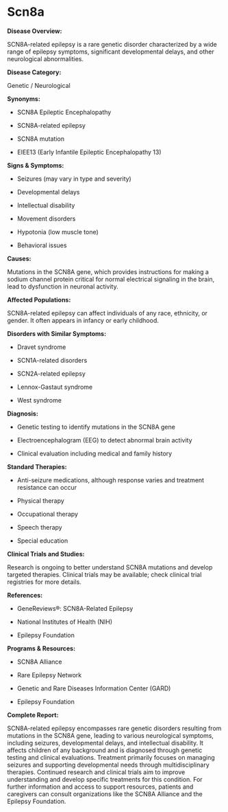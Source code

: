# Scn8a

**Disease Overview:**
SCN8A-related epilepsy is a rare genetic disorder characterized by a wide range of epilepsy symptoms, significant developmental delays, and other neurological abnormalities.

**Disease Category:**
Genetic / Neurological

**Synonyms:**
- SCN8A Epileptic Encephalopathy
- SCN8A-related epilepsy
- SCN8A mutation
- EIEE13 (Early Infantile Epileptic Encephalopathy 13)

**Signs & Symptoms:**
- Seizures (may vary in type and severity)
- Developmental delays
- Intellectual disability
- Movement disorders
- Hypotonia (low muscle tone)
- Behavioral issues

**Causes:**
Mutations in the SCN8A gene, which provides instructions for making a sodium channel protein critical for normal electrical signaling in the brain, lead to dysfunction in neuronal activity.

**Affected Populations:**
SCN8A-related epilepsy can affect individuals of any race, ethnicity, or gender. It often appears in infancy or early childhood.

**Disorders with Similar Symptoms:**
- Dravet syndrome
- SCN1A-related disorders
- SCN2A-related epilepsy
- Lennox-Gastaut syndrome
- West syndrome

**Diagnosis:**
- Genetic testing to identify mutations in the SCN8A gene
- Electroencephalogram (EEG) to detect abnormal brain activity
- Clinical evaluation including medical and family history

**Standard Therapies:**
- Anti-seizure medications, although response varies and treatment resistance can occur
- Physical therapy
- Occupational therapy
- Speech therapy
- Special education

**Clinical Trials and Studies:**
Research is ongoing to better understand SCN8A mutations and develop targeted therapies. Clinical trials may be available; check clinical trial registries for more details.

**References:**
- GeneReviews®: SCN8A-Related Epilepsy
- National Institutes of Health (NIH)
- Epilepsy Foundation

**Programs & Resources:**
- SCN8A Alliance
- Rare Epilepsy Network
- Genetic and Rare Diseases Information Center (GARD)
- Epilepsy Foundation

**Complete Report:**
SCN8A-related epilepsy encompasses rare genetic disorders resulting from mutations in the SCN8A gene, leading to various neurological symptoms, including seizures, developmental delays, and intellectual disability. It affects children of any background and is diagnosed through genetic testing and clinical evaluations. Treatment primarily focuses on managing seizures and supporting developmental needs through multidisciplinary therapies. Continued research and clinical trials aim to improve understanding and develop specific treatments for this condition. For further information and access to support resources, patients and caregivers can consult organizations like the SCN8A Alliance and the Epilepsy Foundation.
